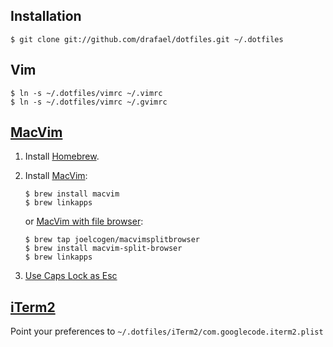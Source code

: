 ## Installation

`$ git clone git://github.com/drafael/dotfiles.git ~/.dotfiles`

## Vim

```
$ ln -s ~/.dotfiles/vimrc ~/.vimrc
$ ln -s ~/.dotfiles/vimrc ~/.gvimrc
```

## [MacVim](https://code.google.com/p/macvim/)

1.  Install [Homebrew](http://brew.sh).

2.  Install [MacVim](https://code.google.com/p/macvim/):

    ```
    $ brew install macvim
    $ brew linkapps
    ```

    or [MacVim with file browser](https://github.com/joelcogen/homebrew-macvimsplitbrowser):

    ```
    $ brew tap joelcogen/macvimsplitbrowser
    $ brew install macvim-split-browser
    $ brew linkapps
    ```

3.  [Use Caps Lock as Esc](http://stackoverflow.com/questions/127591/using-caps-lock-as-esc-in-mac-os-x)


## [iTerm2](http://iterm2.com)

Point your preferences to `~/.dotfiles/iTerm2/com.googlecode.iterm2.plist`

